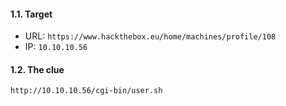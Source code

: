 #### 1.1. Target

- URL: `https://www.hackthebox.eu/home/machines/profile/108`
- IP: `10.10.10.56`


#### 1.2. The clue
```
http://10.10.10.56/cgi-bin/user.sh
```
